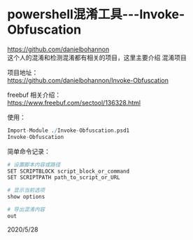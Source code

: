 # powershell混淆工具---Invoke-Obfuscation

https://github.com/danielbohannon  
这个人的混淆和检测混淆都有相关的项目，这里主要介绍 混淆项目  

项目地址：  
https://github.com/danielbohannon/Invoke-Obfuscation  

freebuf 相关介绍：  
https://www.freebuf.com/sectool/136328.html  

使用：  
```r
Import-Module ./Invoke-Obfuscation.psd1
Invoke-Obfuscation
```

简单命令记录：  
```r
# 设置脚本内容或路径
SET SCRIPTBLOCK script_block_or_command
SET SCRIPTPATH path_to_script_or_URL

# 显示当前选项
show options

# 导出混淆内容
out
```


2020/5/28  
